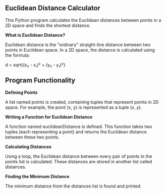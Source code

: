 ## Euclidean Distance Calculator

This Python program calculates the Euclidean distances between points in a 2D space and finds the shortest distance.

**What is Euclidean Distance?**

Euclidean distance is the "ordinary" straight-line distance between two points in Euclidean space. In a 2D space, the distance is calculated using the formula:

d = sqrt{(x₂ - x₁)² + (y₂ - y₁)²}


## Program Functionality

**Defining Points**

A list named points is created, containing tuples that represent points in 2D space. For example, the point (x, y) is represented as a tuple (x, y).

**Writing a Function for Euclidean Distance**

A function named euclideanDistance is defined. This function takes two tuples (each representing a point) and returns the Euclidean distance between these two points.

**Calculating Distances**

Using a loop, the Euclidean distance between every pair of points in the points list is calculated. These distances are stored in another list called distances.

**Finding the Minimum Distance**

The minimum distance from the distances list is found and printed.
